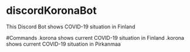 # discordKoronaBot
This Discord Bot shows COVID-19 situation in Finland

#Commands
.korona shows current COVID-19 situation in Finland
.korona shows current COVID-19 situation in Pirkanmaa
